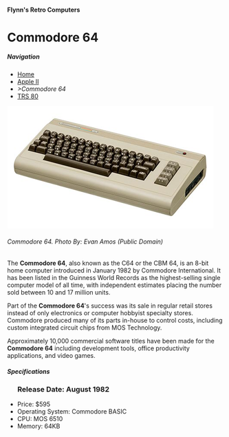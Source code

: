 <!DOCTYPE html>
<html>

<head>
<meta charset="utf.8">
<title> Commodore 64</title>

</head>

<body>
<h4>Flynn's Retro Computers</h4>

<h1>Commodore 64</h1>
<h5>Navigation</h5>

<ul>
<li><a href="exercise-1.md">Home</a></li>

<li><a href="mac.md">Apple II</a></li>
<li><em>>Commodore 64</em></li>
<li><a href="TRS80.md">TRS 80</a></li>
</ul>

<img src="commodore-64.jpg" alt= "commodore 64">
<h6><em>Commodore 64. Photo By: Evan Amos (Public Domain)</em></h6>

<p>The <strong>Commodore 64</strong>, also known as the C64 or the CBM 64, is an 8-bit home computer introduced in January 1982 by Commodore International. 
 It has been listed in the Guinness World Records as the highest-selling single computer model of all time, 
with independent estimates placing the number sold between 10 and 17 million units.</p>

<p>Part of the <strong>Commodore 64</strong>'s success was its sale in regular retail stores instead of only electronics or computer hobbyist specialty stores. 
Commodore produced many of its parts in-house to control costs,
including custom integrated circuit chips from MOS Technology.</p>

 <p>Approximately 10,000 commercial software titles have been made for the <strong>Commodore 64</strong> including development tools,
office productivity applications, and video games.</p>


<h5>Specifications</h5>
<ul>
<h3>Release Date: August 1982</h3>
<li>Price: $595</li>
<li>Operating System: Commodore BASIC</li>
<li>CPU: MOS 6510</li>
<li>Memory: 64KB</li>
</ul>
</body>
</html>
